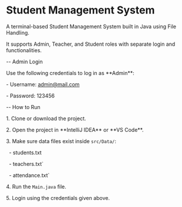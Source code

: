 # Student Management System



A terminal-based Student Management System built in Java using File Handling.  

It supports Admin, Teacher, and Student roles with separate login and functionalities.





-- Admin Login



Use the following credentials to log in as \*\*Admin\*\*:



\- Username: admin@mail.com

\- Password: 123456  





-- How to Run



1\. Clone or download the project.  

2\. Open the project in \*\*IntelliJ IDEA\*\* or \*\*VS Code\*\*.  

3\. Make sure data files exist inside `src/Data/`:

&nbsp;  - students.txt

&nbsp;  - teachers.txt`

&nbsp;  - attendance.txt`

4\. Run the `Main.java` file.  

5\. Login using the credentials given above.  








